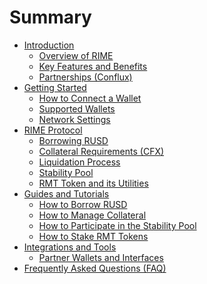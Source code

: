 # Summary

- [Introduction](./introduction.md)
  - [Overview of RIME](./introduction/overview.md)
  - [Key Features and Benefits](./introduction/features.md)
  - [Partnerships (Conflux)](./introduction/partnerships.md)
- [Getting Started](./getting_started.md)
  - [How to Connect a Wallet](./getting_started/connect_wallet.md)
  - [Supported Wallets](./getting_started/supported_wallets.md)
  - [Network Settings](./getting_started/network_settings.md)
- [RIME Protocol](./rime_protocol.md)
  - [Borrowing RUSD](./rime_protocol/borrowing_rusd.md)
  - [Collateral Requirements (CFX)](./rime_protocol/collateral_requirements.md)
  - [Liquidation Process](./rime_protocol/liquidation.md)
  - [Stability Pool](./rime_protocol/stability_pool.md)
  - [RMT Token and its Utilities](./rime_protocol/rmt_token.md)
- [Guides and Tutorials](./guides_tutorials.md)
  - [How to Borrow RUSD](./guides_tutorials/borrow_rusd.md)
  - [How to Manage Collateral](./guides_tutorials/manage_collateral.md)
  - [How to Participate in the Stability Pool](./guides_tutorials/stability_pool.md)
  - [How to Stake RMT Tokens](./guides_tutorials/stake_rmt.md)
- [Integrations and Tools](./integrations_tools.md)
  - [Partner Wallets and Interfaces](./integrations_tools/partner_wallets.md)
  <!-- - [Developer Resources and APIs](./integrations_tools/developer_resources.md) -->
- [Frequently Asked Questions (FAQ)](./faq.md)
<!-- - [Resources and Support](./resources_support.md)
  - [Community Channels](./resources_support/community_channels.md)
  - [Contact Information](./resources_support/contact.md) -->
